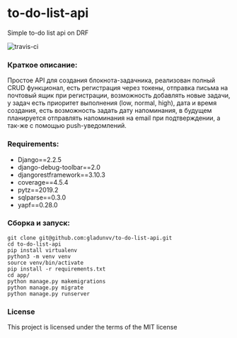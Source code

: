 # to-do-list-api
Simple to-do list api on DRF


![travis-ci](https://travis-ci.org/gladunvv/to-do-list-api.svg?branch=master)

### Краткое описание:
Простое API для создания блокнота-задачника, реализован полный CRUD функционал, есть регистрация через токены, 
отправка письма на почтовый ящик при регистрации, возможность добавлять новые задачи, у задач есть приоритет выполнения 
(low, normal, high), дата и время создания, есть возможность задать дату напоминания, в будущем планируется отправлять напоминания 
на email при подтверждении, а так-же с помощью push-уведомлений.

### Requirements:
+ Django==2.2.5
+ django-debug-toolbar==2.0
+ djangorestframework==3.10.3
+ coverage==4.5.4
+ pytz==2019.2
+ sqlparse==0.3.0
+ yapf==0.28.0


### Сборка и запуск:
```
git clone git@github.com:gladunvv/to-do-list-api.git
cd to-do-list-api
pip install virtualenv
python3 -m venv venv
source venv/bin/activate
pip install -r requirements.txt
cd app/
python manage.py makemigrations
python manage.py migrate
python manage.py runserver
```


### License
This project is licensed under the terms of the MIT license